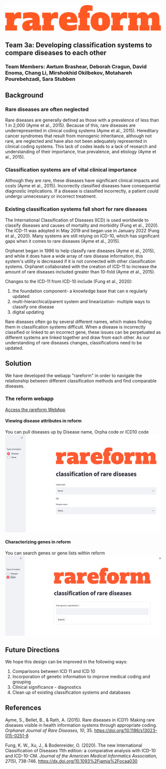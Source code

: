 ![Our Logo](images/Logo.png)

## Team 3a: Developing classification systems to compare diseases to each other
### Team Members: Awtum Brashear, Deborah Cragun, David Enoma, Chang Li, Mirshokhid Okilbekov, Motahareh Pourebehzadi, Sara Stubben 


## Background

### Rare diseases are often neglected
Rare diseases are generally defined as those with a prevalence of less than 1 in 2,000 (Ayme et al., 2015). Because of this, rare diseases are underrepresented in clinical coding systems (Ayme et al., 2015). Hereditary cancer syndromes that result from monogenic inheritance, although not rare, are neglected and have also not been adequately represented in clinical coding systems. This lack of codes leads to a lack of research and understanding of their importance, true prevalence, and etiology (Ayme et al., 2015).

### Classification systems are of vital clinical importance
Although they are rare, these diseases have significant clinical impacts and costs (Ayme et al., 2015). Incorrectly classified diseases have consequential diagnostic implications. If a disease is classified incorrectly, a patient could undergo unnecessary or incorrect treatment.

### Existing classification systems fall short for rare diseases
The International Classification of Diseases (ICD) is used worldwide to classify diseases and causes of mortality and morbidity (Fung et al., 2020). The ICD-11 was adopted in May 2019 and began use in January 2022 (Fung et al., 2020). Many systems are still relying on ICD-10, which has significant gaps when it comes to rare diseases (Ayme et al., 2015).

Orphanet began in 1996 to help classify rare diseases (Ayme et al., 2015), and while it does have a wide array of rare disease information, this system's utility is decreased if it is not connected with other classification systems. Orphanet collaborated with the creation of ICD-11 to increase the amount of rare diseases included greater than 10-fold (Ayme et al., 2015).

Changes to the ICD-11 from ICD-10 include (Fung et al., 2020):
1. the foundation component- a knowledge base that can e regularly updated
2. multi-hierarchical/parent system and linearization- multiple ways to classify one disease
3. digital updating 

Rare diseases often go by several different names, which makes finding them in classification systems difficult. When a disease is incorrectly classified or linked to an incorrect gene, these issues can be perpetuated as different systems are linked together and draw from each other. As our understanding of rare diseases changes, classifications need to be updated.

## Solution
We have developed the webapp "rareform" in order to navigate the relationship between different classification methods and find comparable diseases.


### The reform webapp
[Access the rareform WebApp](https://share.streamlit.io/awtum/topic3_teama/main/Streamlit_app.py)

#### Viewing disease attributes in reform
You can pull diseases up by Disease name, Orpha code or ICD10 code
![App Disease View](images/App2.png)

#### Characterizing genes in reform
You can search genes or gene lists within reform
![App Gene View](images/App1.png)


## Future Directions
We hope this design can be improved in the following ways: 
1. Comparisons between ICD 11 and ICD 10 
2. Incorporation of genetic information to improve medical coding and grouping 
3. Clinical significance - diagnostics
4. Clean up of existing classification systems and databases

## References
Ayme, S., Bellet, B., & Rath, A. (2015). Rare diseases in ICD11: Making rare diseases visible in health information systems through appropriate coding. *Orphanet Journal of Rare Diseases, 10*, 35. https://doi.org/10.1186/s13023-015-0251-8

Fung, K. W., Xu, J., & Bodenreider, O. (2020). The new International Classification of Diseases 11th edition: a comparative analysis with ICD-10 and ICD-10-CM. *Journal of the American Medical Informatics Association, 27*(5), 738-746. https://dx.doi.org/10.1093%2Fjamia%2Focaa030

